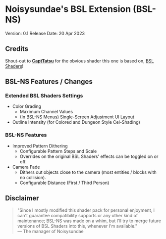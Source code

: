 # Noisysundae's BSL Extension (BSL-NS)

Version: 0.1
Release Date: 20 Apr 2023

## Credits

Shout-out to **[CaptTatsu](https://bitslablab.com/)** for the obvious shader this one is based on, [BSL Shaders](https://modrinth.com/shader/bsl-shaders)!

## BSL-NS Features / Changes

### Extended BSL Shaders Settings

- Color Grading
	- Maximum Channel Values
	- (In BSL-NS Menus) Single-Screen Adjustment UI Layout
- Outline Intensity (for Colored and Dungeon Style Cel-Shading)

### BSL-NS Features

- Improved Pattern Dithering
	- Configurable Pattern Steps and Scale
	- Overrides on the original BSL Shaders' effects can be toggled on or off.
- Camera Fade
	- Dithers out objects close to the camera (most entities / blocks with no collision).
	- Configurable Distance (First / Third Person)

## Disclaimer

> "Since I mostly modified this shader pack for personal enjoyment, I can't guarantee compatibility supports or any other kind of maintenance; BSL-NS was made on a whim, but I'll try to merge future versions of BSL Shaders into this, whenever I'm available."  
— The manager of Noisysundae